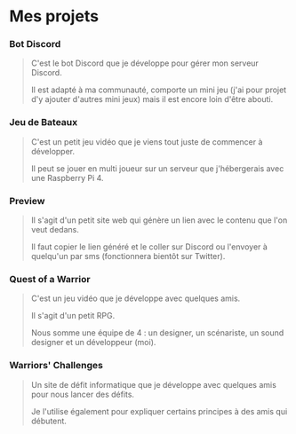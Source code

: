 # Mes projets

### Bot Discord
> C'est le bot Discord que je développe pour gérer mon serveur Discord.
> 
> Il est adapté à ma communauté, comporte un mini jeu (j'ai pour projet d'y ajouter d'autres mini jeux) mais il est encore loin d'être abouti.

### Jeu de Bateaux
> C'est un petit jeu vidéo que je viens tout juste de commencer à développer.
> 
> Il peut se jouer en multi joueur sur un serveur que j'hébergerais avec une Raspberry Pi 4.

### Preview
> Il s'agit d'un petit site web qui génère un lien avec le contenu que l'on veut dedans.
> 
> Il faut copier le lien généré et le coller sur Discord ou l'envoyer à quelqu'un par sms (fonctionnera bientôt sur Twitter).

### Quest of a Warrior
> C'est un jeu vidéo que je développe avec quelques amis.
> 
> Il s'agit d'un petit RPG.
> 
> Nous somme une équipe de 4 : un designer, un scénariste, un sound designer et un développeur (moi).

### Warriors' Challenges
> Un site de défit informatique que je développe avec quelques amis pour nous lancer des défits.
> 
> Je l'utilise également pour expliquer certains principes à des amis qui débutent.

